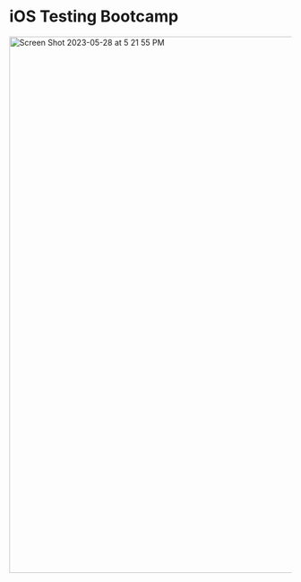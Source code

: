 # iOS Testing Bootcamp 

<img width="957" alt="Screen Shot 2023-05-28 at 5 21 55 PM" src="https://github.com/knnthr89/wizelineIosTestingBootcamp/assets/24879373/3ca472d6-ccf0-47bf-8b89-d2b60396481e">


